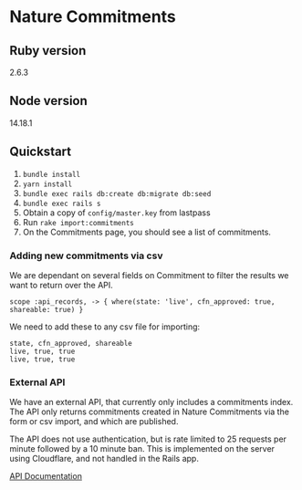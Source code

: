 # Nature Commitments

## Ruby version

2.6.3

## Node version

14.18.1

## Quickstart

1. `bundle install`
2. `yarn install`
3. `bundle exec rails db:create db:migrate db:seed`
4. `bundle exec rails s`
5. Obtain a copy of `config/master.key` from lastpass
6. Run `rake import:commitments`
7. On the Commitments page, you should see a list of commitments.

### Adding new commitments via csv
We are dependant on several fields on Commitment to filter the results we want to return over the API.

```scope :api_records, -> { where(state: 'live', cfn_approved: true, shareable: true) }```

We need to add these to any csv file for importing:
```
state, cfn_approved, shareable
live, true, true
live, true, true
```

### External API

We have an external API, that currently only includes a commitments index. The API only returns commitments created in Nature Commitments via the form or csv import, and which are published.

The API does not use authentication, but is rate limited to 25 requests per minute followed by a 10 minute ban. This is implemented on the server using Cloudflare, and not handled in the Rails app.

[API Documentation](docs/external_api.md)
